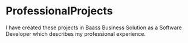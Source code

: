# ProfessionalProjects
I have created these projects in Baass Business Solution as a Software Developer which describes my professional experience.

